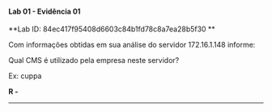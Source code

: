 
#### Lab 01 - Evidência 01

**Lab ID: 84ec417f95408d6603c84b1fd78c8a7ea28b5f30 **


Com informações obtidas em sua análise do servidor 172.16.1.148 informe:  
  
Qual CMS é utilizado pela empresa neste servidor?  
  
Ex: cuppa

**R -**

---
